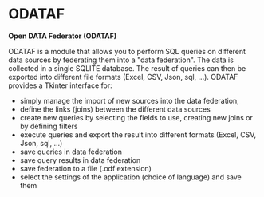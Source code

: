 # ODATAF

**Open DATA Federator (ODATAF)**

ODATAF is a module that allows you to perform SQL queries on different data sources by federating them into a "data federation". The data is collected in a single SQLITE database. The result of queries can then be exported into different file formats (Excel, CSV, Json, sql, ...).
ODATAF provides a Tkinter interface for:
- simply manage the import of new sources into the data federation,
- define the links (joins) between the different data sources
- create new queries by selecting the fields to use, creating new joins or by defining filters
- execute queries and export the result into different formats (Excel, CSV, Json, sql, ...)
- save queries in data federation
- save query results in data federation
- save federation to a file (.odf extension)
- select the settings of the application (choice of language) and save them
